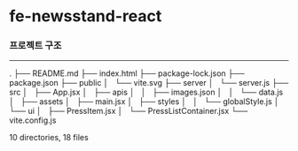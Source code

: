 # fe-newsstand-react

### 프로젝트 구조

---

.
├── README.md
├── index.html
├── package-lock.json
├── package.json
├── public
│   └── vite.svg
├── server
│   └── server.js
├── src
│   ├── App.jsx
│   ├── apis
│   │   ├── images.json
│   │   └── data.js
│   ├── assets
│   ├── main.jsx
│   ├── styles
│   │   └── globalStyle.js
│   └── ui
│   ├── PressItem.jsx
│   └── PressListContainer.jsx
└── vite.config.js

10 directories, 18 files
